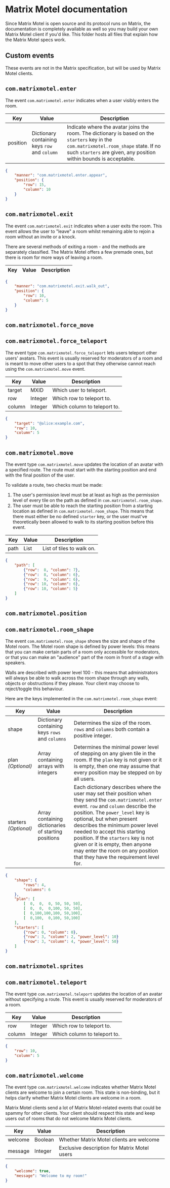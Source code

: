 # Matrix Motel documentation

Since Matrix Motel is open source and its protocol runs on Matrix, the documentation is completely available as well so you may build your own Matrix Motel client if you'd like. This folder hosts all files that explain how the Matrix Motel specs work.

## Custom events

These events are not in the Matrix specification, but will be used by Matrix Motel clients.

## `com.matrixmotel.enter`

The event `com.matrixmotel.enter` indicates when a user visibly enters the room.

| Key | Value | Description |
|---|---|---|
| position | Dictionary containing keys `row` and `column` | Indicate where the avatar joins the room. The dictionary is based on the `starters` key in the `com.matrixmotel.room_shape` state. If no such `starters` are given, any position within bounds is acceptable. |

```json
{
    "manner": "com.matrixmotel.enter.appear",
    "position": {
        "row": 15,
        "column": 10
    }
}
```

## `com.matrixmotel.exit`

The event `com.matrixmotel.exit` indicates when a user exits the room. This event allows the user to "leave" a room whilst remaining able to rejoin a room without an invite or a knock.

There are several methods of exiting a room - and the methods are separately classified. The Matrix Motel offers a few premade ones, but there is room for more ways of leaving a room.

| Key | Value | Description |
|-----|-------|-------------|

```json
{
    "manner": "com.matrixmotel.exit.walk_out",
    "position": {
        "row": 10,
        "column": 5
    }
}
```

## `com.matrixmotel.force_move`

## `com.matrixmotel.force_teleport`

The event type `com.matrixmotel.force_teleport` lets users teleport other users' avatars. This event is usually reserved for moderators of a room and is meant to move other users to a spot that they otherwise cannot reach using the `com.matrixmotel.move` event.

|  Key   |  Value  |         Description          |
|--------|---------|------------------------------|
| target | MXID    | Which user to teleport.      |
|  row   | Integer | Which row to teleport to.    |
| column | Integer | Which column to teleport to. |

```json
{
    "target": "@alice:example.com",
    "row": 10,
    "column": 5
}
```

## `com.matrixmotel.move`

The event type `com.matrixmotel.move` updates the location of an avatar with a specified route. The route must start with the starting position and end with the final position of the user.

To validate a route, two checks must be made:

1. The user's permission level must be at least as high as the permission level of every tile on the path as defined in `com.matrixmotel.room_shape`.
2. The user must be able to reach the starting position from a starting location as defined in `com.matrixmotel.room_shape`. This means that there must either be no defined `starter` key, or the user must've theoretically been allowed to walk to its starting position before this event.

|  Key   |  Value  |         Description          |
|--------|---------|------------------------------|
|  path  |  List   | List of tiles to walk on.    |

```json
{
    "path": [
        {"row":  8, "column": 7},
        {"row":  8, "column": 6},
        {"row":  9, "column": 6},
        {"row": 10, "column": 6},
        {"row": 10, "column": 5}
    ]
}
```

## `com.matrixmotel.position`

## `com.matrixmotel.room_shape`

The event `com.matrixmotel.room_shape` shows the size and shape of the Motel room. The Motel room shape is defined by power levels: this means that you can make certain parts of a room only accessible for moderators, or that you can make an "audience" part of the room in front of a stage with speakers.

Walls are described with power level 100 - this means that administrators will always be able to walk across the room shape through any walls, objects or obstructions if they please. Your client may choose to reject/toggle this behaviour.

Here are the keys implemented in the `com.matrixmotel.room_shape` event:

| Key | Value | Description |
|-----|-------|-------------|
| shape | Dictionary containing keys `rows` and `columns` | Determines the size of the room. `rows` and `columns` both contain a positive integer. |
| plan _(Optional)_ | Array containing arrays with integers | Determines the minimal power level of stepping on any given tile in the room.  If the `plan` key is not given or it is empty, then one may assume that every position may be stepped on by all users. |
| starters _(Optional)_ | Array containing dictionaries of starting positions | Each dictionary describes where the user may set their position when they send the `com.matrixmotel.enter` event. `row` and `column` describe the position. The `power_level` key is optional, but when present describes the minimum power level needed to accept this starting position. If the `starters` key is not given or it is empty, then anyone may enter the room on any position that they have the requirement level for. |

```json
{
    "shape": {
        "rows": 4,
        "columns": 6
    },
    "plan": [
        [  0,  0,  0, 50, 50, 50],
        [  0,  0,  0,100, 50, 50],
        [  0,100,100,100, 50,100],
        [  0,100,  0,100, 50,100]
    ],
    "starters": [
        {"row": 0, "column": 0},
        {"row": 3, "column": 2, "power_level": 10}
        {"row": 3, "column": 4, "power_level": 50}
    ]
}
```

## `com.matrixmotel.sprites`

## `com.matrixmotel.teleport`

The event type `com.matrixmotel.teleport` updates the location of an avatar without specifying a route. This event is usually reserved for moderators of a room.

|  Key   |  Value  |         Description          |
|--------|---------|------------------------------|
|  row   | Integer | Which row to teleport to.    |
| column | Integer | Which column to teleport to. |

```json
{
    "row": 10,
    "column": 5
}
```


## `com.matrixmotel.welcome`

The event type `com.matrixmotel.welcome` indicates whether Matrix Motel clients are welcome to join a certain room. This state is non-binding, but it helps clarify whether Matrix Motel clients are welcome in a room.

Matrix Motel clients send a lot of Matrix Motel-related events that could be spammy for other clients. Your client should respect this state and keep users out of rooms that do not welcome Matrix Motel clients.

|  Key    |  Value  |                 Description                  |
|---------|---------|----------------------------------------------|
| welcome | Boolean | Whether Matrix Motel clients are welcome     |
| message | Integer | Exclusive description for Matrix Motel users |

```json
{
    "welcome": true,
    "message": "Welcome to my room!"
}
```
